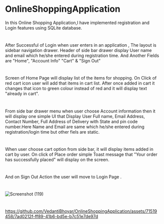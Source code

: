<h1 >OnlineShoppingApplication</h1>

  In this Online Shopping Application,I have implemented registration and 
Login features using SQLite database.

#

  After Successful of Login when user enters in an application , The layout
is sidebar navigation drawer. Header of side bar drawer display User name 
and email which he/she entered during registration time. And Another Fields 
are "Home", "Account Info" "Cart" & "Sign Out"

#

  Screen of Home Page will display list of the items for shopping. On Click of 
red cart icon user will add that items in cart list. After once added in cart 
it changes that icon to green colour instead of red and it will display text "already in cart".

#

  From side bar drawer menu when user choose Account information then it will
display one simple UI that Display User Full name, Email Address, Contact
Number, Full Address of Delivery with State and pin code number.Here Name and
Email are same which he/she entered during registration/login time but other fiels are static.

#

   When  user choose cart option from side bar, it will display items added in cart by
user. On click of Place order simple Toast message that "Your order has successfully placed" 
will display on the screen.

#

And on Sign Out Action the user will move to Login Page .

#

![Screenshot (119)](https://github.com/VedantiBhoyar/OnlineShoppingApplication/assets/71519458/acecb262-1c28-45b8-9284-0d37a03960d1)


#
https://github.com/VedantiBhoyar/OnlineShoppingApplication/assets/71519458/7ad0212f-ff89-41b6-bd5e-b7c51e7de97d


